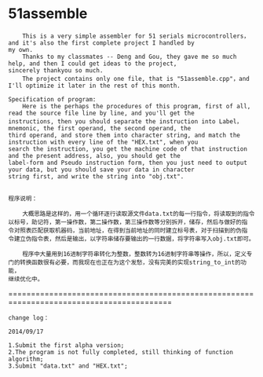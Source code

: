51assemble
==========

        This is a very simple assembler for 51 serials microcontrollers，and it's also the first complete project I handled by 
    my own.
        Thanks to my classmates -- Deng and Gou, they gave me so much help, and then I could get ideas to the project, 
    sincerely thankyou so much.
        The project contains only one file, that is "51assemble.cpp"，and I'll optimize it later in the rest of this month.

    Specification of program:
        Here is the perhaps the procedures of this program, first of all, read the source file line by line, and you'll get the
    instructions, then you should separate the instruction into Label，mnemonic, the first operand, the second operand, the 
    third operand, and store them into character string, and match the instruction with every line of the "HEX.txt", when you 
    search the instruction, you get the machine code of that instruction and the present address, also, you should get the 
    label-form and Pseudo instruction form, then you just need to output your data, but you should save your data in character 
    string first, and write the string into "obj.txt".


    程序说明：
    
        大概思路是这样的，用一个循环逐行读取源文件data.txt的每一行指令，将读取到的指令
    以标号，助记符，第一操作数，第二操作数，第三操作数等分别拆开，储存，然后与做好的指
    令对照表匹配获取机器码，当前地址，在得到当前地址的同时建立标号表，对于扫描到的伪指
    令建立伪指令表，然后是输出，以字符串储存要输出的一行数据，将字符串写入obj.txt即可。
    
        程序中大量用到16进制字符串转化为整数，整数转为16进制字符串等操作，所以，定义专
    门的转换函数很有必要，而我现在也正在为这个发愁，没有完美的实现string_to_int的功能，
    继续优化中。




==========================================================================================

    change log：
    
    2014/09/17
    
    1.Submit the first alpha version;
    2.The program is not fully completed, still thinking of function algorithm;
    3.Submit "data.txt" and "HEX.txt";
